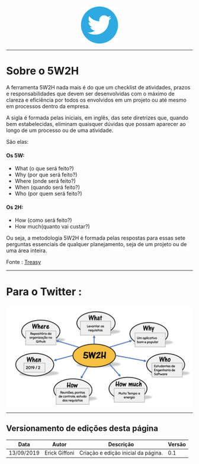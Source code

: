 <span style="margin-left: 40%;">![Twitter Logo](../images/twitter-logo-100px.png)</span>

***
# Sobre o 5W2H

A ferramenta 5W2H nada mais é do que um checklist de atividades, prazos e responsabilidades que devem ser desenvolvidas com o máximo de clareza e eficiência por todos os envolvidos em um projeto ou até mesmo em processos dentro da empresa.

A sigla é formada pelas iniciais, em inglês, das sete diretrizes que, quando bem estabelecidas, eliminam quaisquer dúvidas que possam aparecer ao longo de um processo ou de uma atividade.

São elas:

#### Os 5W:

* What (o que será feito?)
* Why (por que será feito?)
* Where (onde será feito?)
* When (quando será feito?)
* Who (por quem será feito?)

#### Os 2H:

* How (como será feito?)
* How much(quanto vai custar?)

Ou seja, a metodologia 5W2H é formada pelas respostas para essas sete perguntas essenciais de qualquer planejamento, seja de um projeto ou de uma área inteira.

Fonte : [Treasy](https://www.treasy.com.br/blog/5w2h/)

***
# Para o Twitter :

<span style="margin-right: 40%;">![5W2H](images/5w2h.png)</span>

***
## Versionamento de edições desta página
| Data | Autor | Descrição | Versão |
|------|-------|-----------|--------|
| 13/09/2019 | Erick Giffoni | Criação e edição inicial da página. | 0.1 |
